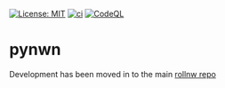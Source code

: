 [![License: MIT](https://img.shields.io/badge/License-MIT-yellow.svg)](https://opensource.org/licenses/MIT)
[![ci](https://github.com/jd28/pynwn/actions/workflows/build.yml/badge.svg)](https://github.com/jd28/pynwn/actions/workflows/build.yml)
[![CodeQL](https://github.com/jd28/pynwn/actions/workflows/codeql-analysis.yml/badge.svg)](https://github.com/jd28/pynwn/actions/workflows/codeql-analysis.yml)

# pynwn

Development has been moved in to the main [rollnw repo](https://github.com/jd28/rollnw)
